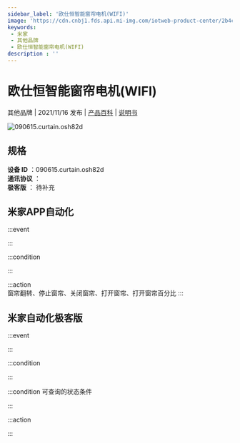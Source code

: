```yaml
---
sidebar_label: '欧仕恒智能窗帘电机(WIFI)'
image: 'https://cdn.cnbj1.fds.api.mi-img.com/iotweb-product-center/2b4c7985c0f42c42b469dcb26bbe64a2_1634088400954.png?GalaxyAccessKeyId=AKVGLQWBOVIRQ3XLEW&Expires=9223372036854775807&Signature=BlOYjONrzlhHKVxh4UtoIWFSqvk='
keywords: 
 - 米家
 - 其他品牌
 - 欧仕恒智能窗帘电机(WIFI)
description : ''
---
```

# 欧仕恒智能窗帘电机(WIFI)

其他品牌 | 2021/11/16 发布 | [产品百科](https://home.mi.com/webapp/content/baike/product/index.html?model=090615.curtain.osh82d/) | [说明书](https://home.mi.com/views/introduction.html?model=090615.curtain.osh82d&region=cn)

![090615.curtain.osh82d](https://cdn.cnbj1.fds.api.mi-img.com/iotweb-product-center/2b4c7985c0f42c42b469dcb26bbe64a2_1634088400954.png?GalaxyAccessKeyId=AKVGLQWBOVIRQ3XLEW&Expires=9223372036854775807&Signature=BlOYjONrzlhHKVxh4UtoIWFSqvk=)

## 规格  
> 
**设备 ID** ：090615.curtain.osh82d  
**通讯协议** ：  
**极客版**  ： 待补充 


## 米家APP自动化  

:::event  

:::

:::condition  

:::

:::action   
窗帘翻转、停止窗帘、关闭窗帘、打开窗帘、打开窗帘百分比
:::

## 米家自动化极客版  

:::event  

:::

:::condition  

:::

:::condition 可查询的状态条件  

:::

:::action  

:::

        
